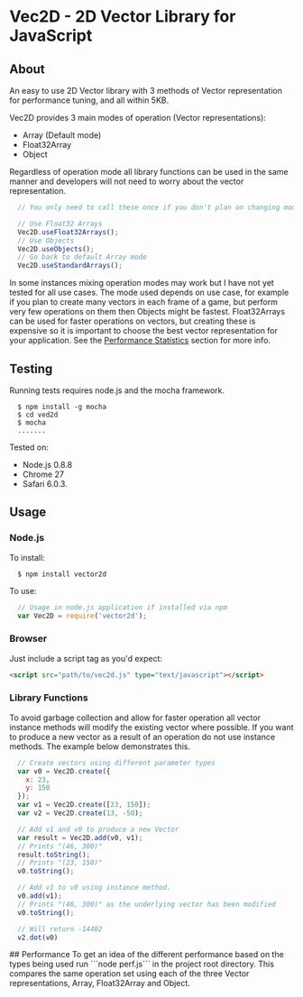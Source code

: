 Vec2D - 2D Vector Library for JavaScript
===

## About
An easy to use 2D Vector library with 3 methods of Vector representation for performance tuning, and all within 5KB.

Vec2D provides 3 main modes of operation (Vector representations): 

* Array (Default mode)
* Float32Array
* Object

Regardless of operation mode all library functions can be used in the same manner and developers will not need to worry about the vector representation. 

```javascript
  // You only need to call these once if you don't plan on changing mode

  // Use Float32 Arrays
  Vec2D.useFloat32Arrays();
  // Use Objects
  Vec2D.useObjects();
  // Go back to default Array mode
  Vec2D.useStandardArrays();
```

In some instances mixing operation modes may work but I have not yet tested for all use cases. The mode used depends on use case, for example if you plan to create many vectors in each frame of a game, but perform very few operations on them then Objects might be fastest. Float32Arrays can be used for faster operations on vectors, but creating these is expensive so it is important to choose the best vector representation for your application. See the [Performance Statistics](#perf) section for more info.

## Testing
Running tests requires node.js and the mocha framework.

```
  $ npm install -g mocha
  $ cd ved2d
  $ mocha
  .......
```

Tested on: 
* Node.js 0.8.8
* Chrome 27
* Safari 6.0.3.


## Usage

### Node.js
To install:
```
  $ npm install vector2d
```

To use:
```javascript
  // Usage in node.js application if installed via npm
  var Vec2D = require('vector2d');
```

### Browser
Just include a script tag as you'd expect:
```html
<script src="path/to/vec2d.js" type="text/javascript"></script>
```

### Library Functions
To avoid garbage collection and allow for faster operation all vector instance methods will modify the existing vector where possible. If you want to produce a new vector as a result of an operation do not use instance methods. The example below demonstrates this.

```javascript
  // Create vectors using different parameter types
  var v0 = Vec2D.create({
    x: 23,
    y: 150
  });
  var v1 = Vec2D.create([23, 150]);
  var v2 = Vec2D.create(13, -50);

  // Add v1 and v0 to produce a new Vector
  var result = Vec2D.add(v0, v1);
  // Prints "(46, 300)"
  result.toString();
  // Prints "(23, 150)"
  v0.toString();

  // Add v1 to v0 using instance method.
  v0.add(v1);
  // Prints "(46, 300)" as the underlying vector has been modified
  v0.toString();

  // Will return -14402
  v2.dot(v0)
```

<a name="perf" />
## Performance
To get an idea of the different performance based on the types being used run ```node perf.js``` in the project root directory. This compares the same operation set using each of the three Vector representations, Array, Float32Array and Object. 



